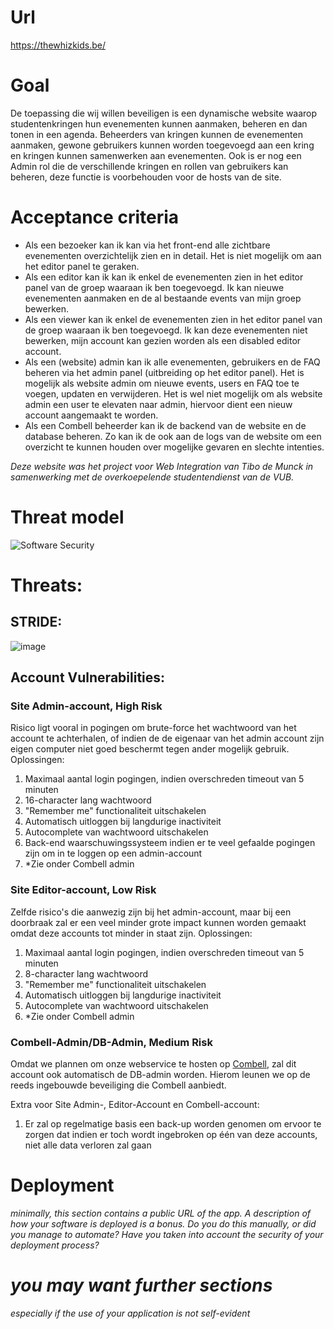 # Url
https://thewhizkids.be/
# Goal
De toepassing die wij willen beveiligen is een dynamische website waarop studentenkringen hun evenementen kunnen aanmaken, beheren en dan tonen in een agenda. Beheerders van kringen kunnen de evenementen aanmaken, gewone gebruikers kunnen worden toegevoegd aan een kring en kringen kunnen samenwerken aan evenementen. Ook is er nog een Admin rol die de verschillende kringen en rollen van gebruikers kan beheren, deze functie is voorbehouden voor de hosts van de site.
# Acceptance criteria
- Als een bezoeker kan ik kan via het front-end alle zichtbare evenementen overzichtelijk zien en in detail. Het is niet mogelijk om aan het editor panel te geraken.
- Als een editor kan ik kan ik enkel de evenementen zien in het editor panel van de groep waaraan ik ben toegevoegd. Ik kan nieuwe evenementen aanmaken en de al bestaande events van mijn groep bewerken.
- Als een viewer kan ik enkel de evenementen zien in het editor panel van de groep waaraan ik ben toegevoegd. Ik kan deze evenementen niet bewerken, mijn account kan gezien worden als een disabled editor account.
- Als een (website) admin kan ik alle evenementen, gebruikers en de FAQ beheren via het admin panel (uitbreiding op het editor panel). Het is mogelijk als website admin om nieuwe events, users en FAQ toe te voegen, updaten en verwijderen. Het is wel niet mogelijk om als website admin een user te elevaten naar admin, hiervoor dient een nieuw account aangemaakt te worden.
- Als een Combell beheerder kan ik de backend van de website en de database beheren. Zo kan ik de ook aan de logs van de website om een overzicht te kunnen houden over mogelijke gevaren en slechte intenties.

*Deze website was het project voor Web Integration van Tibo de Munck in samenwerking met de overkoepelende studentendienst van de VUB.*


# Threat model
![Software Security](https://user-images.githubusercontent.com/46536105/137717171-f577bfc0-7948-4f12-9494-bd4b201b76c4.png)


# Threats:

## STRIDE:
![image](https://user-images.githubusercontent.com/46536105/142774835-59f76504-7aa5-42fd-b94f-06fa7ba9164e.png)

## Account Vulnerabilities:

### Site Admin-account, High Risk
Risico ligt vooral in pogingen om brute-force het wachtwoord van het account te achterhalen, of indien de de eigenaar van het admin account zijn eigen computer niet goed beschermt tegen ander mogelijk gebruik.
Oplossingen:
1. Maximaal aantal login pogingen, indien overschreden timeout van 5 minuten
2. 16-character lang wachtwoord
3. "Remember me" functionaliteit uitschakelen
4. Automatisch uitloggen bij langdurige inactiviteit
5. Autocomplete van wachtwoord uitschakelen
6. Back-end waarschuwingssysteem indien er te veel gefaalde pogingen zijn om in te loggen op een admin-account
7. *Zie onder Combell admin

### Site Editor-account, Low Risk
Zelfde risico's die aanwezig zijn bij het admin-account, maar bij een doorbraak zal er een veel minder grote impact kunnen worden gemaakt omdat deze accounts tot minder in staat zijn.
Oplossingen:
1. Maximaal aantal login pogingen, indien overschreden timeout van 5 minuten
2. 8-character lang wachtwoord
3. "Remember me" functionaliteit uitschakelen
4. Automatisch uitloggen bij langdurige inactiviteit
5. Autocomplete van wachtwoord uitschakelen
6. *Zie onder Combell admin

### Combell-Admin/DB-Admin, Medium Risk
Omdat we plannen om onze webservice te hosten op [Combell](https://www.combell.com/en/), zal dit account ook automatisch de DB-admin worden. Hierom leunen we op de reeds ingebouwde beveiliging die Combell aanbiedt.

Extra voor Site Admin-, Editor-Account en Combell-account:
1. Er zal op regelmatige basis een back-up worden genomen om ervoor te zorgen dat indien er toch wordt ingebroken op één van deze accounts, niet alle data verloren zal gaan

# Deployment
*minimally, this section contains a public URL of the app. A description of how your software is deployed is a bonus. Do you do this manually, or did you manage to automate? Have you taken into account the security of your deployment process?*
# *you may want further sections*
*especially if the use of your application is not self-evident*
